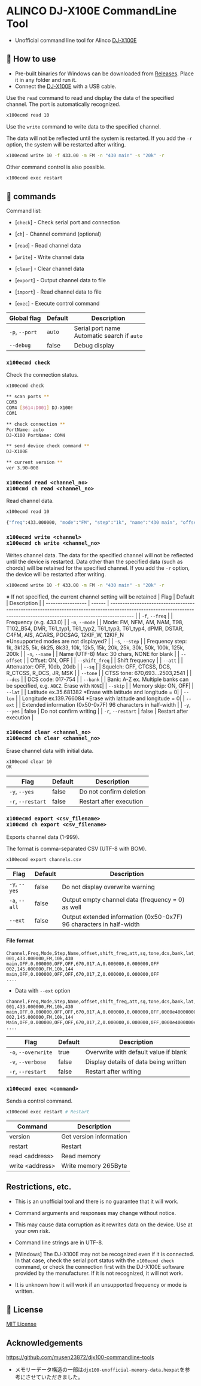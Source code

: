 <!-- <p align="center">
<a href="./README_en.md">English</a>
</p> -->

# ALINCO DJ-X100E CommandLine Tool

- Unofficial command line tool for Alinco [DJ-X100E](https://alinco.com/Products/ham/ht/DJ-X100TE/)

## :beginner: How to use

- Pre-built binaries for Windows can be downloaded from [Releases](https://github.com/jarvisroad/x100ecmd/releases/). Place it in any folder and run it.
- Connect the [DJ-X100E](https://alinco.com/Products/ham/ht/DJ-X100TE/) with a USB cable.

Use the `read` command to read and display the data of the specified channel. The port is automatically recognized.

```sh
x100ecmd read 10
```

Use the `write` command to write data to the specified channel.

The data will not be reflected until the system is restarted. If you add the `-r` option, the system will be restarted after writing.

```sh
x100ecmd write 10 -f 433.00 -m FM -n "430 main" -s "20k" -r
```

Other command control is also possible.

```sh
x100ecmd exec restart
```

## :rocket: commands

Command list:

- [`check`] - Check serial port and connection
- [`ch`] - Channel command (optional)

- [`read`] - Read channel data
- [`write`] - Write channel data
- [`clear`] - Clear channel data
- [`export`] - Output channel data to file
- [`import`] - Read channel data to file
- [`exec`] - Execute control command

| Global flag | Default | Description |
| ---------------- | ---------- | -------------------------------------------------- |
| `-p`, `--port` | `auto` | Serial port name <br/>Automatic search if `auto` |
| `--debug` | false | Debug display |

### `x100ecmd check`

Check the connection status.

```sh
x100ecmd check

** scan ports **
COM3
COM4 [3614:D001] DJ-X100!
COM1

** check connection **
PortName: auto
DJ-X100 PortName: COM4

** send device check command **
DJ-X100E

** current version **
ver 3.90-008
```

### `x100ecmd read <channel_no>`<br/>`x100cmd ch read <channel_no>`

Read channel data.

```sh
x100ecmd read 10

{"freq":433.000000, "mode":"FM", "step":"1k", "name":"430 main", "offset":"OFF", "shift_freq":"0.000000", "att":"OFF", "sq":"OFF", "tone":"670", "dcs":"017", "bank":"ABCTYZ", "empty": false}
```

### `x100ecmd write <channel>`<br/>`x100ecmd ch write <channel_no>`

Writes channel data. The data for the specified channel will not be reflected until the device is restarted. Data other than the specified data (such as chords) will be retained for the specified channel. If you add the `-r` option, the device will be restarted after writing.

```sh
x100ecmd write 10 -f 433.00 -m FM -n "430 main" -s "20k" -r
```

※ If not specified, the current channel setting will be retained
| Flag | Default | Description |
| ----------------- | ------ | ---------------------------------------------------------------------------------------------------------------------------------------------------------------------- |
| `-f`, `--freq` | ​​| Frequency (e.g. 433.0) |
| `-m`, `--mode` | | Mode: FM, NFM, AM, NAM, T98, T102_B54, DMR, T61_typ1, T61_typ2, T61_typ3, T61_typ4, dPMR, DSTAR, C4FM, AIS, ACARS, POCSAG, 12KIF_W, 12KIF_N<br />※Unsupported modes are not displayed? |
| `-s`, `--step` | | Frequency step: 1k, 3k125, 5k, 6k25, 8k33, 10k, 12k5, 15k, 20k, 25k, 30k, 50k, 100k, 125k, 200k |
| `-n`, `--name` | | Name (UTF-8) Max: 30 chars, NONE for blank |
| `--offset` | | Offset: ON, OFF |
| `--shift_freq` | ​​| Shift frequency |
| `--att` | | Attenuator: OFF, 10db, 20db |
| `--sq` | | Squelch: OFF, CTCSS, DCS, R_CTCSS, R_DCS, JR, MSK |
| `--tone` | | CTSS tone: 670,693...2503,2541 |
| `--dcs` | | DCS code: 017-754 |
| `--bank` | | Bank: A-Z ex. Multiple banks can be specified, e.g. `ABCZ`. Erase with `NONE`|
| `--skip` | | Memory skip: ON, OFF|
| `--lat` | | Latitude ex.35.681382 *Erase with latitude and longitude = 0|
| `--lon` | | Longitude ex.139.766084 *Erase with latitude and longitude = 0|
| `--ext` | | Extended information (0x50-0x7F) 96 characters in half-width |
| `-y`, `--yes` | false | Do not confirm writing |
| `-r`, `--restart` | false | Restart after execution |

### `x100ecmd clear <channel_no>`<br/>`x100ecmd ch clear <channel_no>`

Erase channel data with initial data.

```sh
x100ecmd clear 10
OK
```

| Flag | Default | Description |
| ----------------- | ------ | ---------------- |
| `-y`, `--yes` | false | Do not confirm deletion |
| `-r`, `--restart` | false | Restart after execution |

### `x100ecmd export <csv_filename>`<br/>`x100cmd ch export <csv_filename>`

Exports channel data (1-999).

The format is comma-separated CSV (UTF-8 with BOM).

```sh
x100ecmd export channels.csv
```

| Flag | Default | Description |
| ------------- | ------ | ------------------------------------------ |
| `-y`, `--yes` | false | Do not display overwrite warning |
| `-a`, `--all` | false | Output empty channel data (frequency = 0) as well |
| `--ext` | false | Output extended information (0x50-0x7F) 96 characters in half-width |

#### File format

```:csv
Channel,Freq,Mode,Step,Name,offset,shift_freq,att,sq,tone,dcs,bank,lat,lon,skip
001,433.000000,FM,10k,430 main,OFF,0.000000,OFF,OFF,670,017,A,0.000000,0.000000,OFF
002,145.000000,FM,10k,144 main,OFF,0.000000,OFF,OFF,670,017,Z,0.000000,0.000000,OFF
....
```
- Data with `--ext` option

```:csv
Channel,Freq,Mode,Step,Name,offset,shift_freq,att,sq,tone,dcs,bank,lat,lon,skip,ext
001,433.000000,FM,10k,430 main,OFF,0.000000,OFF,OFF,670,017,A,0.000000,0.000000,OFF,0000e40000000e40000000000000000000000180018001800180010000800100008001000080000080008000807b1700
002,145.000000,FM,10k,144 Main,OFF,0.000000,OFF,OFF,670,017,Z,0.000000,0.000000,OFF,0000e4000000e400000000000000000000000180018001800180010000800100008001000080000080008000807b1700
....
````

| Flag | Default | Description |
| ------------------- | ------ | -------------------------------- |
| `-o`, `--overwrite` | true | Overwrite with default value if blank |
| `-v`, `--verbose` | false | Display details of data being written |
| `-r`, `--restart` | false | Restart after writing |

### `x100ecmd exec <command>`

Sends a control command.

```sh
x100ecmd exec restart # Restart
```

| Command | Description |
| ----------------------- | ------------------------ |
| version | Get version information |
| restart | Restart |
| read \<address> | Read memory |
| write \<address> <data> | Write memory 265Byte |

## Restrictions, etc.

- This is an unofficial tool and there is no guarantee that it will work.
- Command arguments and responses may change without notice.
- This may cause data corruption as it rewrites data on the device. Use at your own risk.

- Command line strings are in UTF-8.

- [Windows] The DJ-X100E may not be recognized even if it is connected. In that case, check the serial port status with the `x100ecmd check` command, or check the connection first with the DJ-X100E software provided by the manufacturer. If it is not recognized, it will not work.

- It is unknown how it will work if an unsupported frequency or mode is written.

## :memo: License

[MIT License](./LICENSE)

## Acknowledgements

<https://github.com/musen23872/djx100-commandline-tools>

- メモリーデータ構造の一部は`djx100-unofficial-memory-data.hexpat`を参考にさせていただきました。
